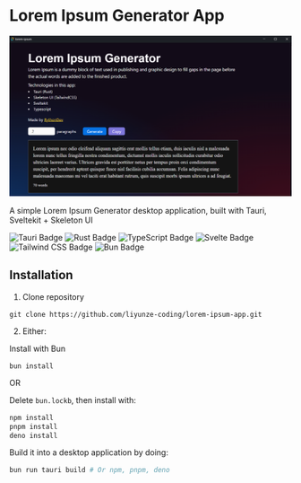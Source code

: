 # Lorem Ipsum Generator App

![alt text](preview.png)

A simple Lorem Ipsum Generator desktop application, built with Tauri, Sveltekit + Skeleton UI 

![Tauri Badge](https://img.shields.io/badge/Tauri-24C8D8?logo=tauri&logoColor=fff&style=for-the-badge)
![Rust Badge](https://img.shields.io/badge/Rust-000?logo=rust&logoColor=fff&style=for-the-badge)
![TypeScript Badge](https://img.shields.io/badge/TypeScript-3178C6?logo=typescript&logoColor=fff&style=for-the-badge)
![Svelte Badge](https://img.shields.io/badge/Svelte-FF3E00?logo=svelte&logoColor=fff&style=for-the-badge)
![Tailwind CSS Badge](https://img.shields.io/badge/Tailwind%20CSS-06B6D4?logo=tailwindcss&logoColor=fff&style=for-the-badge)
![Bun Badge](https://img.shields.io/badge/Bun-000?logo=bun&logoColor=fff&style=for-the-badge)

## Installation

1. Clone repository

```
git clone https://github.com/liyunze-coding/lorem-ipsum-app.git
```

2. Either:

Install with Bun

```
bun install
```

OR

Delete `bun.lockb`, then install with:
```
npm install
pnpm install
deno install
```

Build it into a desktop application by doing:

```py
bun run tauri build # Or npm, pnpm, deno
```

